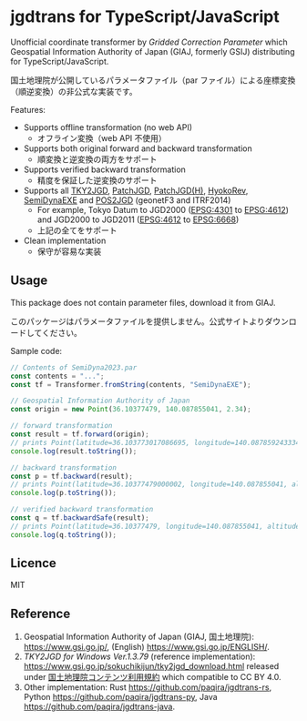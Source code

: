 # jgdtrans for TypeScript/JavaScript

Unofficial coordinate transformer by _Gridded Correction Parameter_
which Geospatial Information Authority of Japan (GIAJ, formerly GSIJ) distributing
for TypeScript/JavaScript.

国土地理院が公開しているパラメータファイル（par ファイル）による座標変換（順逆変換）の非公式な実装です。

Features:

- Supports offline transformation (no web API)
  - オフライン変換（web API 不使用）
- Supports both original forward and backward transformation
  - 順変換と逆変換の両方をサポート
- Supports verified backward transformation
  - 精度を保証した逆変換のサポート
- Supports all [TKY2JGD], [PatchJGD], [PatchJGD(H)], [HyokoRev], [SemiDynaEXE]
  and [POS2JGD] (geonetF3 and ITRF2014)
  - For example, Tokyo Datum to JGD2000 ([EPSG:4301] to [EPSG:4612])
    and JGD2000 to JGD2011 ([EPSG:4612] to [EPSG:6668])
  - 上記の全てをサポート
- Clean implementation
  - 保守が容易な実装

[TKY2JGD]: https://www.gsi.go.jp/sokuchikijun/tky2jgd.html
[PatchJGD]: https://vldb.gsi.go.jp/sokuchi/surveycalc/patchjgd/index.html
[PatchJGD(H)]: https://vldb.gsi.go.jp/sokuchi/surveycalc/patchjgd_h/index.html
[HyokoRev]: https://vldb.gsi.go.jp/sokuchi/surveycalc/hyokorev/hyokorev.html
[SemiDynaEXE]: https://vldb.gsi.go.jp/sokuchi/surveycalc/semidyna/web/index.html
[POS2JGD]: https://positions.gsi.go.jp/cdcs
[EPSG:4301]: https://epsg.io/4301
[EPSG:4612]: https://epsg.io/4612
[EPSG:6668]: https://epsg.io/6668

## Usage

This package does not contain parameter files, download it from GIAJ.

このパッケージはパラメータファイルを提供しません。公式サイトよりダウンロードしてください。

Sample code:

```javascript
// Contents of SemiDyna2023.par
const contents = "...";
const tf = Transformer.fromString(contents, "SemiDynaEXE");

// Geospatial Information Authority of Japan
const origin = new Point(36.10377479, 140.087855041, 2.34);

// forward transformation
const result = tf.forward(origin);
// prints Point(latitude=36.103773017086695, longitude=140.08785924333452, altitude=2.4363138578103)
console.log(result.toString());

// backward transformation
const p = tf.backward(result);
// prints Point(latitude=36.10377479000002, longitude=140.087855041, altitude=2.339999999578243)
console.log(p.toString());

// verified backward transformation
const q = tf.backwardSafe(result);
// prints Point(latitude=36.10377479, longitude=140.087855041, altitude=2.34)
console.log(q.toString());
```

## Licence

MIT

## Reference

1. Geospatial Information Authority of Japan (GIAJ, 国土地理院):
   <https://www.gsi.go.jp/>,
   (English) <https://www.gsi.go.jp/ENGLISH/>.
2. _TKY2JGD for Windows Ver.1.3.79_ (reference implementation):
   <https://www.gsi.go.jp/sokuchikijun/tky2jgd_download.html>
   released under [国土地理院コンテンツ利用規約] which compatible to CC BY 4.0.
3. Other implementation:
   Rust <https://github.com/paqira/jgdtrans-rs>,
   Python <https://github.com/paqira/jgdtrans-py>,
   Java <https://github.com/paqira/jgdtrans-java>.

[国土地理院コンテンツ利用規約]: https://www.gsi.go.jp/kikakuchousei/kikakuchousei40182.html
